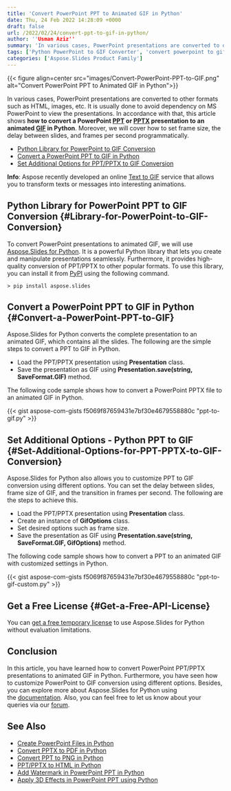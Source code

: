 ```yaml
---
title: 'Convert PowerPoint PPT to Animated GIF in Python'
date: Thu, 24 Feb 2022 14:28:09 +0000
draft: false
url: /2022/02/24/convert-ppt-to-gif-in-python/
author: ''Usman Aziz''
summary: 'In various cases, PowerPoint presentations are converted to other formats such as HTML, images, etc. It is usually done to avoid dependency on MS PowerPoint to view the presentations. In accordance with that, this article shows **how to convert a PowerPoint [PPT][1] or [PPTX][2] presentation to an animated [GIF][3] in Python**. Moreover, we will cover how to set frame size, the delay between slides, and frames per second programmatically.'
tags: ['Python PowerPoint to GIF Converter', 'convert powerpoint to gif in python', 'convert ppt to gif in python', 'convert pptx to gif in python']
categories: ['Aspose.Slides Product Family']
---
```




{{< figure align=center src="images/Convert-PowerPoint-PPT-to-GIF.png" alt="Convert PowerPoint PPT to Animated GIF in Python">}}


In various cases, PowerPoint presentations are converted to other formats such as HTML, images, etc. It is usually done to avoid dependency on MS PowerPoint to view the presentations. In accordance with that, this article shows **how to convert a PowerPoint [PPT][4] or [PPTX][5] presentation to an animated [GIF][6] in Python**. Moreover, we will cover how to set frame size, the delay between slides, and frames per second programmatically.

*   [Python Library for PowerPoint to GIF Conversion][7]
*   [Convert a PowerPoint PPT to GIF in Python][8]
*   [Set Additional Options for PPT/PPTX to GIF Conversion][9]

**Info**: Aspose recently developed an online [Text to GIF][10] service that allows you to transform texts or messages into interesting animations.

## Python Library for PowerPoint PPT to GIF Conversion {#Library-for-PowerPoint-to-GIF-Conversion}

To convert PowerPoint presentations to animated GIF, we will use [Aspose.Slides for Python][11]. It is a powerful Python library that lets you create and manipulate presentations seamlessly. Furthermore, it provides high-quality conversion of PPT/PPTX to other popular formats. To use this library, you can install it from [PyPI][12] using the following command.

```
> pip install aspose.slides
```

## Convert a PowerPoint PPT to GIF in Python {#Convert-a-PowerPoint-PPT-to-GIF}

Aspose.Slides for Python converts the complete presentation to an animated GIF, which contains all the slides. The following are the simple steps to convert a PPT to GIF in Python.

*   Load the PPT/PPTX presentation using **Presentation** class.
*   Save the presentation as GIF using **Presentation.save(string, SaveFormat.GIF)** method.

The following code sample shows how to convert a PowerPoint PPTX file to an animated GIF in Python.

{{< gist aspose-com-gists f5069f87659431e7bf30e4679558880c "ppt-to-gif.py" >}}

## Set Additional Options - Python PPT to GIF {#Set-Additional-Options-for-PPT-PPTX-to-GIF-Conversion}

Aspose.Slides for Python also allows you to customize PPT to GIF conversion using different options. You can set the delay between slides, frame size of GIF, and the transition in frames per second. The following are the steps to achieve this.

*   Load the PPT/PPTX presentation using **Presentation** class.
*   Create an instance of **GifOptions** class.
*   Set desired options such as frame size.
*   Save the presentation as GIF using **Presentation.save(string, SaveFormat.GIF, GifOptions)** method.

The following code sample shows how to convert a PPT to an animated GIF with customized settings in Python.

{{< gist aspose-com-gists f5069f87659431e7bf30e4679558880c "ppt-to-gif-custom.py" >}}

## Get a Free License {#Get-a-Free-API-License}

You can [get a free temporary license][13] to use Aspose.Slides for Python without evaluation limitations.

## Conclusion

In this article, you have learned how to convert PowerPoint PPT/PPTX presentations to animated GIF in Python. Furthermore, you have seen how to customize PowerPoint to GIF conversion using different options. Besides, you can explore more about Aspose.Slides for Python using the [documentation][14]. Also, you can feel free to let us know about your queries via our [forum][15].

## See Also

*   [Create PowerPoint Files in Python][16]
*   [Convert PPTX to PDF in Python][17]
*   [Convert PPT to PNG in Python][18]
*   [PPT/PPTX to HTML in Python][19]
*   [Add Watermark in PowerPoint PPT in Python][20]
*   [Apply 3D Effects in PowerPoint PPT using Python][21]




[1]: https://docs.fileformat.com/presentation/ppt/
[2]: https://docs.fileformat.com/presentation/pptx/
[3]: https://docs.fileformat.com/image/gif/
[4]: https://docs.fileformat.com/presentation/ppt/
[5]: https://docs.fileformat.com/presentation/pptx/
[6]: https://docs.fileformat.com/image/gif/
[7]: #Library-for-PowerPoint-to-GIF-Conversion
[8]: #Convert-a-PowerPoint-PPT-to-GIF
[9]: #Set-Additional-Options-for-PPT-PPTX-to-GIF-Conversion
[10]: https://products.aspose.app/slides/text-to-gif
[11]: https://products.aspose.com/slides/python-net
[12]: https://pypi.org/project/aspose.slides/
[13]: https://purchase.aspose.com/temporary-license
[14]: https://docs.aspose.com/slides/python-net/
[15]: https://forum.aspose.com/
[16]: https://blog.aspose.com/2021/12/31/create-powerpoint-presentations-in-python/
[17]: https://blog.aspose.com/2021/12/28/convert-pptx-ppt-to-pdf-python/
[18]: https://blog.aspose.com/2021/12/29/convert-ppt-to-png-in-python/
[19]: https://blog.aspose.com/2021/12/16/convert-ppt-to-html-in-python/
[20]: https://blog.aspose.com/2022/02/09/add-watermark-to-powerpoint-ppt-in-python/
[21]: https://blog.aspose.com/2022/01/08/create-three-d-effects-in-ppt-python/




